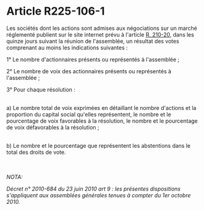 # Article R225-106-1

<p>Les sociétés dont les actions sont admises aux négociations sur un marché réglementé publient sur le site internet prévu à l'article <a href='/code-de-commerce/partie-reglementaire/livre-ii-des-societes-commerciales-et-des-groupements-dinteret-economique/titre-ier-dispositions-preliminaires/section-3-des-formalites-de-publicite/r210-20.md'>R. 210-20</a>, dans les quinze jours suivant la réunion de l'assemblée, un résultat des votes comprenant au moins les indications suivantes :</p><p>1° Le nombre d'actionnaires présents ou représentés à l'assemblée ;</p><p>2° Le nombre de voix des actionnaires présents ou représentés à l'assemblée ;</p><p>3° Pour chaque résolution :<br/><br/>

a) Le nombre total de voix exprimées en détaillant le nombre d'actions et la proportion du capital social qu'elles représentent, le nombre et le pourcentage de voix favorables à la résolution, le nombre et le pourcentage de voix défavorables à la résolution ;<br/><br/>

b) Le nombre et le pourcentage que représentent les abstentions dans le total des droits de vote.</p><br/><br/><i>NOTA:<p>Décret n° 2010-684 du 23 juin 2010 art 9 : les présentes dispositions s'appliquent aux assemblées générales tenues à compter du 1er octobre 2010. </p></i>